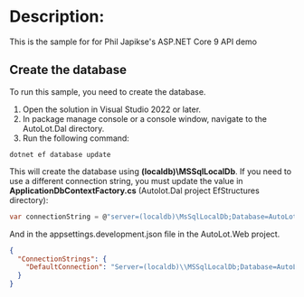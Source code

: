 # Description:
This is the sample for for Phil Japikse's ASP.NET Core 9 API demo

## Create the database
To run this sample, you need to create the database. 

1. Open the solution in Visual Studio 2022 or later.
2. In package manage console or a console window, navigate to the AutoLot.Dal directory.
3. Run the following command:
```
dotnet ef database update
```

This will create the database using **(localdb)\MSSqlLocalDb**. If you need to use a different connection string,
you must update the value in **ApplicationDbContextFactory.cs** (Autolot.Dal project EfStructures directory):
```c#
var connectionString = @"server=(localdb)\MsSqlLocalDb;Database=AutoLot;Integrated Security=true;";
```
And in the appsettings.development.json file in the AutoLot.Web project.
```json
{
  "ConnectionStrings": {
	"DefaultConnection": "Server=(localdb)\\MSSqlLocalDb;Database=AutoLot;Trusted_Connection=True;MultipleActiveResultSets=true"
  }
}
```
